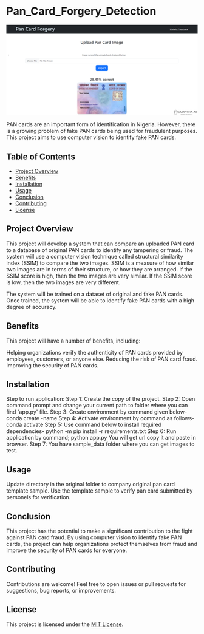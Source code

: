 # Pan_Card_Forgery_Detection

![](pan_card.png)

PAN cards are an important form of identification in Nigeria. However, there is a growing problem of fake PAN cards being used for fraudulent purposes. This project aims to use computer vision to identify fake PAN cards.

## Table of Contents

- [Project Overview](#project-overview)
- [Benefits](#benefits)
- [Installation](#installation)
- [Usage](#usage)
- [Conclusion](#conclusion)
- [Contributing](#contributing)
- [License](#license)


## Project Overview

This project will develop a system that can compare an uploaded PAN card to a database of original PAN cards to identify any tampering or fraud. The system will use a computer vision technique called structural similarity index (SSIM) to compare the two images. SSIM is a measure of how similar two images are in terms of their structure, or how they are arranged. If the SSIM score is high, then the two images are very similar. If the SSIM score is low, then the two images are very different.

The system will be trained on a dataset of original and fake PAN cards. Once trained, the system will be able to identify fake PAN cards with a high degree of accuracy.

## Benefits

This project will have a number of benefits, including:

Helping organizations verify the authenticity of PAN cards provided by employees, customers, or anyone else.
Reducing the risk of PAN card fraud.
Improving the security of PAN cards.


## Installation

Step to run application:
Step 1:	Create the copy of the project.
Step 2: Open command prompt and change your current path 
to folder where you can find 'app.py' file.
Step 3: Create environment by command given below-
conda create -name <environment name>
Step 4: Activate environment by command as follows-
conda activate <environment name>
Step 5: Use command below to install required dependencies-
python -m pip install -r requirements.txt
Step 6: Run application by command;
python app.py
You will get url copy it and paste in browser.
Step 7: You have sample_data folder where you can get images to test.

## Usage
Update directory in the original folder to company original pan card template sample. 
Use the template sample to verify pan card submitted by personels for verification.


## Conclusion

This project has the potential to make a significant contribution to the fight against PAN card fraud. By using computer vision to identify fake PAN cards, the project can help organizations protect themselves from fraud and improve the security of PAN cards for everyone.

## Contributing

Contributions are welcome! Feel free to open issues or pull requests for suggestions, bug reports, or improvements.

## License

This project is licensed under the [MIT License](LICENSE).

